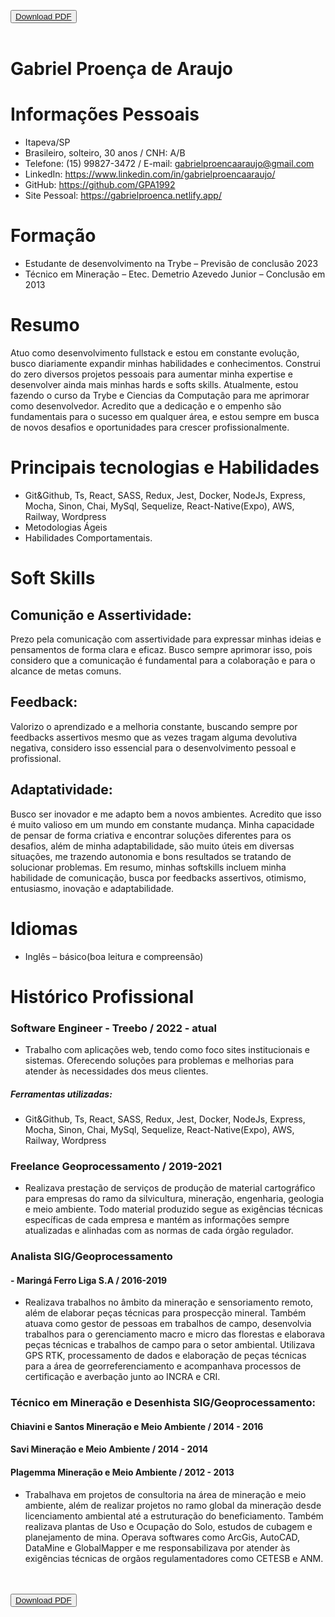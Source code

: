 <button><a href="https://github.com/GPA1992/curriculo-GPA/raw/main/Gabriel%20Proen%C3%A7a%20de%20Araujo.pdf">Download PDF</a></button>
</br>
</br>


# Gabriel Proença de Araujo

# Informações Pessoais
- Itapeva/SP
- Brasileiro, solteiro, 30 anos / CNH: A/B
- Telefone: (15) 99827-3472 / E-mail: gabrielproencaaraujo@gmail.com
- LinkedIn: https://www.linkedin.com/in/gabrielproencaaraujo/  
- GitHub: https://github.com/GPA1992 
- Site Pessoal: https://gabrielproenca.netlify.app/

# Formação
- Estudante de desenvolvimento na Trybe – Previsão de conclusão 2023
- Técnico em Mineração – Etec. Demetrio Azevedo Junior – Conclusão em 2013

# Resumo
Atuo como desenvolvimento fullstack e estou em constante evolução, busco diariamente expandir minhas habilidades e conhecimentos. Construi do zero diversos projetos pessoais para aumentar minha expertise e desenvolver ainda mais minhas hards e softs skills. Atualmente, estou fazendo o curso da Trybe e Ciencias da Computação para me aprimorar como desenvolvedor. Acredito que a dedicação e o empenho são fundamentais para o sucesso em qualquer área, e estou sempre em busca de novos desafios e oportunidades para crescer profissionalmente.

# Principais tecnologias e Habilidades
- Git&Github,  Ts, React, SASS, Redux, Jest, Docker, NodeJs, Express, Mocha, Sinon, Chai, MySql, Sequelize, React-Native(Expo), AWS, Railway, Wordpress
- Metodologias Ágeis
- Habilidades Comportamentais.

# Soft Skills
## Comunição e Assertividade:
Prezo pela comunicação com assertividade para expressar minhas ideias e pensamentos de forma clara e eficaz. Busco sempre
aprimorar isso, pois considero que a comunicação é fundamental para a colaboração e para o alcance de metas comuns.
## Feedback:
Valorizo o aprendizado e a melhoria constante, buscando sempre por feedbacks assertivos mesmo que as vezes tragam alguma
devolutiva negativa, considero isso essencial para o desenvolvimento pessoal e profissional.
## Adaptatividade:
Busco ser inovador e me adapto bem a novos ambientes. Acredito que isso é muito valioso em um mundo em constante
mudança. Minha capacidade de pensar de forma criativa e encontrar soluções diferentes para os desafios, além de minha
adaptabilidade, são muito úteis em diversas situações, me trazendo autonomia e bons resultados se tratando de solucionar
problemas. Em resumo, minhas softskills incluem minha habilidade de comunicação, busca por feedbacks assertivos,
otimismo, entusiasmo, inovação e adaptabilidade.

# Idiomas
- Inglês – básico(boa leitura e compreensão)

# Histórico Profissional
### Software Engineer - Treebo / 2022 - atual
  - Trabalho com aplicações web, tendo como foco sites institucionais e sistemas. Oferecendo soluções para problemas e
melhorias para atender às necessidades dos meus clientes.
  ##### Ferramentas utilizadas:
  - Git&Github,  Ts, React, SASS, Redux, Jest, Docker, NodeJs, Express, Mocha, Sinon, Chai, MySql, Sequelize, React-Native(Expo), AWS, Railway, Wordpress
### Freelance Geoprocessamento / 2019-2021
  - Realizava prestação de serviços de produção de material cartográfico para empresas do ramo da silvicultura, mineração, engenharia, geologia e meio ambiente. Todo material produzido segue as exigências técnicas específicas de cada empresa e mantém as informações sempre atualizadas e alinhadas com as normas de cada órgão regulador.
### Analista SIG/Geoprocessamento 
#### - Maringá Ferro Liga S.A / 2016-2019
  - Realizava trabalhos no âmbito da mineração e sensoriamento remoto, além de elaborar peças técnicas para prospecção mineral. Também atuava como gestor de pessoas em trabalhos de campo, desenvolvia trabalhos para o gerenciamento macro e micro das florestas e elaborava peças técnicas e trabalhos de campo para o setor ambiental. Utilizava GPS RTK, processamento de dados e elaboração de peças técnicas para a área de georreferenciamento e acompanhava processos de certificação e averbação junto ao INCRA e CRI.

### Técnico em Mineração e Desenhista SIG/Geoprocessamento:
#### Chiavini e Santos Mineração e Meio Ambiente / 2014 - 2016
#### Savi Mineração e Meio Ambiente  / 2014 - 2014
#### Plagemma Mineração e Meio Ambiente / 2012 - 2013
- Trabalhava em projetos de consultoria na área de mineração e meio ambiente, além de realizar projetos no ramo global da mineração desde licenciamento ambiental até a estruturação do beneficiamento. Também realizava plantas de Uso e Ocupação do Solo, estudos de cubagem e planejamento de mina. Operava softwares como ArcGis, AutoCAD, DataMine e GlobalMapper e me responsabilizava por atender às exigências técnicas de orgãos regulamentadores como CETESB e ANM.

</br>
</br>
<button><a href="https://github.com/GPA1992/curriculo-GPA/raw/main/Gabriel%20Proen%C3%A7a%20de%20Araujo.pdf">Download PDF</a></button>
